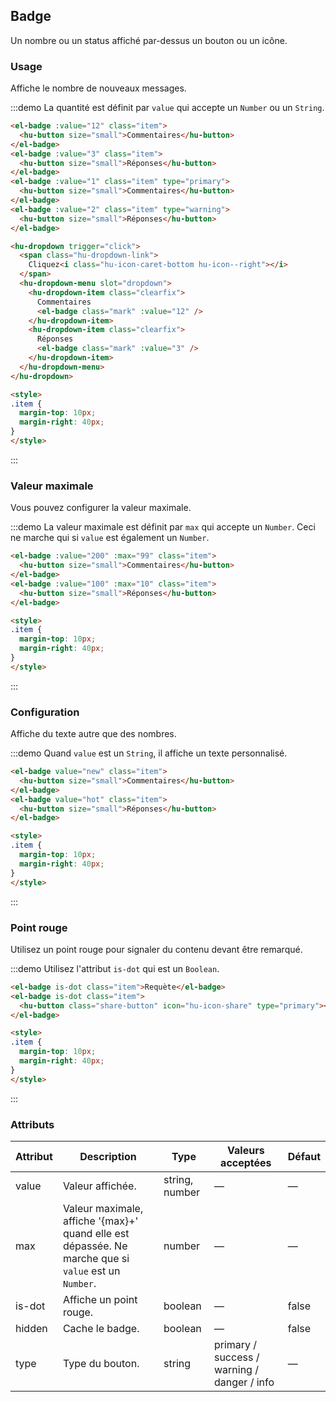 ## Badge

Un nombre ou un status affiché par-dessus un bouton ou un icône.

### Usage

Affiche le nombre de nouveaux messages.

:::demo La quantité est définit par `value` qui accepte un `Number` ou un `String`.

```html
<el-badge :value="12" class="item">
  <hu-button size="small">Commentaires</hu-button>
</el-badge>
<el-badge :value="3" class="item">
  <hu-button size="small">Réponses</hu-button>
</el-badge>
<el-badge :value="1" class="item" type="primary">
  <hu-button size="small">Commentaires</hu-button>
</el-badge>
<el-badge :value="2" class="item" type="warning">
  <hu-button size="small">Réponses</hu-button>
</el-badge>

<hu-dropdown trigger="click">
  <span class="hu-dropdown-link">
    Cliquez<i class="hu-icon-caret-bottom hu-icon--right"></i>
  </span>
  <hu-dropdown-menu slot="dropdown">
    <hu-dropdown-item class="clearfix">
      Commentaires
      <el-badge class="mark" :value="12" />
    </hu-dropdown-item>
    <hu-dropdown-item class="clearfix">
      Réponses
      <el-badge class="mark" :value="3" />
    </hu-dropdown-item>
  </hu-dropdown-menu>
</hu-dropdown>

<style>
.item {
  margin-top: 10px;
  margin-right: 40px;
}
</style>
```
:::

### Valeur maximale

Vous pouvez configurer la valeur maximale.

:::demo La valeur maximale est définit par `max` qui accepte un `Number`. Ceci ne marche qui si `value` est également un `Number`.

```html
<el-badge :value="200" :max="99" class="item">
  <hu-button size="small">Commentaires</hu-button>
</el-badge>
<el-badge :value="100" :max="10" class="item">
  <hu-button size="small">Réponses</hu-button>
</el-badge>

<style>
.item {
  margin-top: 10px;
  margin-right: 40px;
}
</style>
```
:::

### Configuration

Affiche du texte autre que des nombres.

:::demo Quand `value` est un `String`, il affiche un texte personnalisé.

```html
<el-badge value="new" class="item">
  <hu-button size="small">Commentaires</hu-button>
</el-badge>
<el-badge value="hot" class="item">
  <hu-button size="small">Réponses</hu-button>
</el-badge>

<style>
.item {
  margin-top: 10px;
  margin-right: 40px;
}
</style>
```
:::

### Point rouge

Utilisez un point rouge pour signaler du contenu devant être remarqué.

:::demo Utilisez l'attribut `is-dot` qui est un `Boolean`.

```html
<el-badge is-dot class="item">Requète</el-badge>
<el-badge is-dot class="item">
  <hu-button class="share-button" icon="hu-icon-share" type="primary"></hu-button>
</el-badge>

<style>
.item {
  margin-top: 10px;
  margin-right: 40px;
}
</style>
```
:::

### Attributs

| Attribut     | Description     | Type            | Valeurs acceptées       | Défaut |
|-------------  |---------------- |---------------- |---------------------- |-------- |
| value         | Valeur affichée.   | string, number  |          —            |    —    |
| max           |  Valeur maximale, affiche '{max}+' quand elle est dépassée. Ne marche que si `value` est un `Number`.   | number  |         —              |     —    |
| is-dot        | Affiche un point rouge. | boolean   |    —           |  false  |
| hidden        | Cache le badge.    | boolean         |          —            |  false  |
| type          | Type du bouton.     | string          | primary / success / warning / danger / info |   —  |
